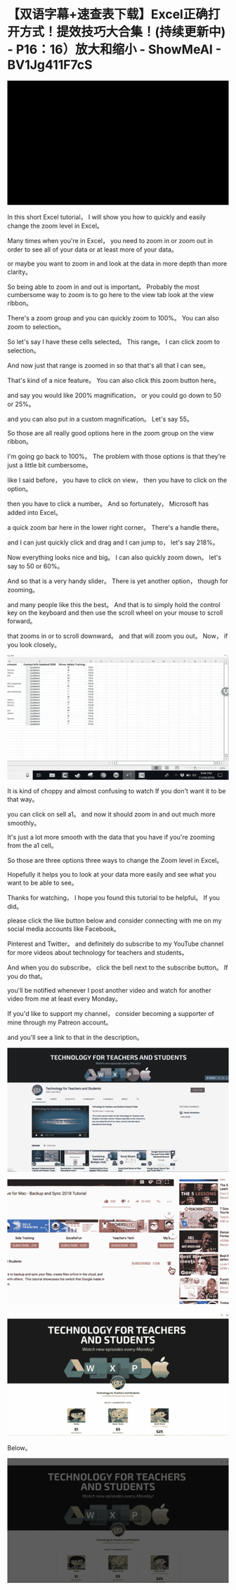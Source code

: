 # 【双语字幕+速查表下载】Excel正确打开方式！提效技巧大合集！(持续更新中) - P16：16）放大和缩小 - ShowMeAI - BV1Jg411F7cS

![](img/9e5ee495fedf6c9fae82317e5871f888_0.png)

In this short Excel tutorial， I will show you how to quickly and easily change the zoom level in Excel。

 Many times when you're in Excel， you need to zoom in or zoom out in order to see all of your data or at least more of your data。

 or maybe you want to zoom in and look at the data in more depth than more clarity。

 So being able to zoom in and out is important。 Probably the most cumbersome way to zoom is to go here to the view tab look at the view ribbon。

 There's a zoom group and you can quickly zoom to 100%。 You can also zoom to selection。

 So let's say I have these cells selected。 This range。 I can click zoom to selection。

 And now just that range is zoomed in so that that's all that I can see。

 That's kind of a nice feature。 You can also click this zoom button here。

 and say you would like 200% magnification， or you could go down to 50 or 25%。

 and you can also put in a custom magnification。 Let's say 55。

So those are all really good options here in the zoom group on the view ribbon。

 I'm going go back to 100%。 The problem with those options is that they're just a little bit cumbersome。

 like I said before， you have to click on view， then you have to click on the option。

 then you have to click a number。 And so fortunately， Microsoft has added into Excel。

 a quick zoom bar here in the lower right corner。 There's a handle there。

 and I can just quickly click and drag and I can jump to， let's say 218%。

 Now everything looks nice and big。 I can also quickly zoom down。 let's say to 50 or 60%。

 And so that is a very handy slider。 There is yet another option， though for zooming。

 and many people like this the best。 And that is to simply hold the control key on the keyboard and then use the scroll wheel on your mouse to scroll forward。

 that zooms in or to scroll downward。 and that will zoom you out。 Now， if you look closely。



![](img/9e5ee495fedf6c9fae82317e5871f888_2.png)

It is kind of choppy and almost confusing to watch If you don't want it to be that way。

 you can click on sell a1。 and now it should zoom in and out much more smoothly。

 It's just a lot more smooth with the data that you have if you're zooming from the a1 cell。

 So those are three options three ways to change the Zoom level in Excel。

 Hopefully it helps you to look at your data more easily and see what you want to be able to see。

 Thanks for watching， I hope you found this tutorial to be helpful。 If you did。

 please click the like button below and consider connecting with me on my social media accounts like Facebook。

 Pinterest and Twitter。 and definitely do subscribe to my YouTube channel for more videos about technology for teachers and students。

 And when you do subscribe， click the bell next to the subscribe button。 If you do that。

 you'll be notified whenever I post another video and watch for another video from me at least every Monday。

 If you'd like to support my channel， consider becoming a supporter of mine through my Patreon account。

 and you'll see a link to that in the description。

![](img/9e5ee495fedf6c9fae82317e5871f888_4.png)

![](img/9e5ee495fedf6c9fae82317e5871f888_5.png)

![](img/9e5ee495fedf6c9fae82317e5871f888_6.png)

Below。

![](img/9e5ee495fedf6c9fae82317e5871f888_8.png)